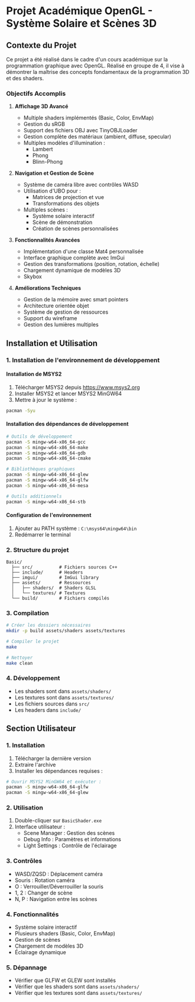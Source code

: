 # Projet Académique OpenGL - Système Solaire et Scènes 3D

## Contexte du Projet
Ce projet a été réalisé dans le cadre d'un cours académique sur la programmation graphique avec OpenGL. Réalisé en groupe de 4, il vise à démontrer la maîtrise des concepts fondamentaux de la programmation 3D et des shaders.

### Objectifs Accomplis
1. **Affichage 3D Avancé**
   - Multiple shaders implémentés (Basic, Color, EnvMap)
   - Gestion du sRGB
   - Support des fichiers OBJ avec TinyOBJLoader
   - Gestion complète des matériaux (ambient, diffuse, specular)
   - Multiples modèles d'illumination :
     - Lambert
     - Phong
     - Blinn-Phong

2. **Navigation et Gestion de Scène**
   - Système de caméra libre avec contrôles WASD
   - Utilisation d'UBO pour :
     - Matrices de projection et vue
     - Transformations des objets
   - Multiples scènes :
     - Système solaire interactif
     - Scène de démonstration
     - Création de scènes personnalisées

3. **Fonctionnalités Avancées**
   - Implémentation d'une classe Mat4 personnalisée
   - Interface graphique complète avec ImGui
   - Gestion des transformations (position, rotation, échelle)
   - Chargement dynamique de modèles 3D
   - Skybox

4. **Améliorations Techniques**
   - Gestion de la mémoire avec smart pointers
   - Architecture orientée objet
   - Système de gestion de ressources
   - Support du wireframe
   - Gestion des lumières multiples

## Installation et Utilisation

### 1. Installation de l'environnement de développement

#### Installation de MSYS2
1. Télécharger MSYS2 depuis https://www.msys2.org
2. Installer MSYS2 et lancer MSYS2 MinGW64
3. Mettre à jour le système :
```bash
pacman -Syu
```

#### Installation des dépendances de développement
```bash
# Outils de développement
pacman -S mingw-w64-x86_64-gcc
pacman -S mingw-w64-x86_64-make
pacman -S mingw-w64-x86_64-gdb
pacman -S mingw-w64-x86_64-cmake

# Bibliothèques graphiques
pacman -S mingw-w64-x86_64-glew
pacman -S mingw-w64-x86_64-glfw
pacman -S mingw-w64-x86_64-mesa

# Outils additionnels
pacman -S mingw-w64-x86_64-stb
```

#### Configuration de l'environnement
1. Ajouter au PATH système : `C:\msys64\mingw64\bin`
2. Redémarrer le terminal

### 2. Structure du projet
```
Basic/
  ├── src/          # Fichiers sources C++
  ├── include/      # Headers
  ├── imgui/        # ImGui library
  ├── assets/       # Ressources
  │   ├── shaders/  # Shaders GLSL
  │   └── textures/ # Textures
  └── build/        # Fichiers compilés
```

### 3. Compilation
```bash
# Créer les dossiers nécessaires
mkdir -p build assets/shaders assets/textures

# Compiler le projet
make

# Nettoyer
make clean
```

### 4. Développement
- Les shaders sont dans `assets/shaders/`
- Les textures sont dans `assets/textures/`
- Les fichiers sources dans `src/`
- Les headers dans `include/`

## Section Utilisateur

### 1. Installation
1. Télécharger la dernière version
2. Extraire l'archive
3. Installer les dépendances requises :
```bash
# Ouvrir MSYS2 MinGW64 et exécuter :
pacman -S mingw-w64-x86_64-glfw
pacman -S mingw-w64-x86_64-glew
```

### 2. Utilisation
1. Double-cliquer sur `BasicShader.exe`
2. Interface utilisateur :
   - Scene Manager : Gestion des scènes
   - Debug Info : Paramètres et informations
   - Light Settings : Contrôle de l'éclairage

### 3. Contrôles
- WASD/ZQSD : Déplacement caméra
- Souris : Rotation caméra
- O : Verrouiller/Déverrouiller la souris
- 1, 2 : Changer de scène
- N, P : Navigation entre les scènes

### 4. Fonctionnalités
- Système solaire interactif
- Plusieurs shaders (Basic, Color, EnvMap)
- Gestion de scènes
- Chargement de modèles 3D
- Éclairage dynamique

### 5. Dépannage
- Vérifier que GLFW et GLEW sont installés
- Vérifier que les shaders sont dans `assets/shaders/`
- Vérifier que les textures sont dans `assets/textures/`
